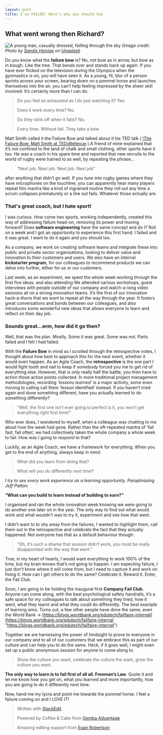 ```yaml
---
layout: post
title: I've FAILED! Here's why you should too
---
```


## What went wrong then Richard?

![A young man, casually dressed, failling through the sky](https://richardfreeman.me.uk/images/fail-blog-failing-title.png)
*(Image credit: Photo by [Sandis Helvigs](https://unsplash.com/@sandishelvigs?utm_source=unsplash&utm_medium=referral&utm_content=creditCopyText) on [Unsplash](/s/photos/acrobatic?utm_source=unsplash&utm_medium=referral&utm_content=creditCopyText)*

Do you know what the **failure bow** is? No, not bow as in arrow, but bow as in bough. Like the tree. That bends over and stands back up again. If you have ever flicked on the television during the Olympics when the gymnastics is on, you will have seen it. As a young, fit, blur of a person sprints across your screen, bearing down on a pommel horse and launches themselves into the air, you can’t help feeling impressed by the sheer skill involved. It’s certainly more than I can do.

> Do you feel as exhausted as I do just watching it? Yes.
> 
> Does it work every time? No.
> 
> Do they slink off when it fails? No.
> 
> Every time. Without fail. They take a bow.

Matt Smith called it the Failure Bow and talked about it his TED talk ( [!The Failure Bow: Matt Smith at TEDxBellevue](https://www.youtube.com/watch?v=cXuD2zHVeB0) ).A friend of mine explained that it’s not confined to the land of chalk and small clothing, other sports have it too. He was a coach in his spare time and reported that new recruits to the world of rugby were trained to as well, by repeating the phrase…

> “Next job. Next job. Next job. Next job”

after anything that didn’t go well. If you tune into rugby games where they have microphones on the touchline, you can apparently hear many players repeat this mantra like a kind of ingrained routine they roll out any time a scrum collapses prematurely or a line out fails. Whatever those actually are.

### That's great coach, but I hate sport!

I was curious. How come two sports, working independently, created this way of addressing failure head-on, removing its power and moving forward? Does **software engineering** have the same concept and do I? Roll on a week and I got an opportunity to experience this first hand. I failed and it was great. I want to do it again and you should too.

As a company, we work on creating software teams and integrate these into public and private sector organisations, looking to deliver value and innovation to their customers and users. We also have an internal **kickstarter program**, for our colleagues to recommend products we can delve into further, either for us or our customers. 

Last week, as an experiment, we spent the whole week working through the first five ideas. and also attending We attended various workshops, guest interviews with people outside of our company and watch-a-long video sessions all on a strong innovation teams. It’s the first of our innovation hack-a-thons that we want to repeat all the way through the year. It fosters great conversations and bonds between our colleagues, and also introduces some wonderful new ideas that allows everyone to learn and reflect on their day job.

### Sounds great...erm, how did it go then?

Well, that was the plan. Mostly. Some it was great. Some was not. Parts failed and I felt I had failed.

With the **Failure Bow** in mind as I scrolled through the retrospective notes, I thought about how best to approach this for the next event, whether it would even happen. As an Agile Coach, the **retrospective** is the one part I would fight tooth and nail to keep if somebody forced you me to get rid of everything else. However, that is only really half the battle, you then have to action those action points collected. In more traditional project management methodologies, recording *‘lessons learned’* is a major activity, some even moving to calling call them ‘lesson identified’ instead. If you haven’t tried again and done something different, have you actually learned to do something differently?

> “Well, the first one isn’t ever going to perfect is it, you won’t get
> everything right first time!”

Who ever does, I wondered to myself, when a colleague was chatting to me about how the week had gone. Rather than the oft-repeated mantra of ‘fail fast, fail often’, we had collectively taken the whole company a whole week to fail. How was I going to respond to that?

Luckily, as an Agile Coach, we have a framework for everything. When you get to the end of anything, always keep in mind:

> What did you learn from doing that?
> 
> What will you do differently next time?

*I try to see every work experience as a learning opportunity. Paraphrasing Jeff Patton:*

**“What can you build to learn instead of building to earn?”**

I organised and ran the whole innovation week knowing we were going to do another one later on in the year. The only way to find out what would work and what wouldn’t was to try it, experiment and see how that went.

I didn’t want to to shy away from the failures, I wanted to highlight them, call them out in the retrospective and celebrate the fact that they actually happened. Not everyone has that as a default behaviour though:

> “Oh, it’s such a shame that session didn’t work, you must be really
> disappointed with the way that went.”

True, in my heart of hearts, I would want everything to work 100% of the time, but my brain knows that’s not going to happen. I am expecting failure, I just don’t know where it will come from, but I need to capture it and work on fixing it. How can I get others to do the same? Celebrate it. Reward it. Enter, the Fail Club.

Soon, I am going to be holding the inaugural first **Company Fail Club.** Anyone can come along, with the best psychological safety handrails, it’s a safe space for my colleagues to talk about something they tried, how it went, what they learnt and what they could do differently. The best example of learning wins. Turns out, a few other people have done the same, even the World Bank → [https://blogs.worldbank.org/edutech/failfaire-internal](https://blogs.worldbank.org/edutech/failfaire-internal "https://blogs.worldbank.org/edutech/failfaire-internal")

Together we are harnessing the power of hindsight to prove to everyone in our company and to all of our customers that we embrace this as part of our culture and can help you to do the same. Heck, if it goes well, I might even set up a public anonymous session for anyone to come along to.

> Show the culture you want, celebrate the culture the want, grow the
> culture you want.

**The only way to learn is to fail first of all all. Freeman’s Law**. Quote it and let me know how you get on, what you learned and more importantly, how you are going to do it differently next time.

Now, hand me my lycra and point me towards the pommel horse. I feel a failure coming on and I LOVE IT!

> Written with [StackEdit](https://stackedit.io/).
> 
> Powered by Coffee & Cake from [Gemba Advantage](https://www.gembaadvantage.com)
> 
> Amazing editing support from [Euan Robertson]()
<!--stackedit_data:
eyJoaXN0b3J5IjpbMzgzMTQzODg3LDIxMDEwNjYzNCw1NjEwMD
cwNjQsMTY5Njk1MzQzMiwtMTMwODY1MzgxNywtMTM5NjgyNTI3
NywxMzM0NTA3NjE4LC0xNjU1NzkwMzQ5LDczMDk5ODExNl19
-->